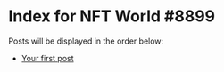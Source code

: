 # Index for NFT World #8899
Posts will be displayed in the order below:

- [Your first post](./001-first.md)

